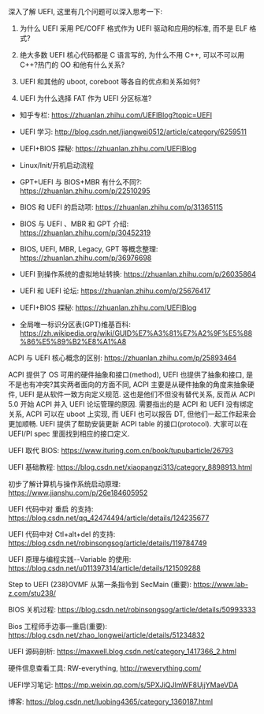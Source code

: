深入了解 UEFI, 这里有几个问题可以深入思考一下:

1. 为什么 UEFI 采用 PE/COFF 格式作为 UEFI 驱动和应用的标准, 而不是 ELF 格式?

2. 绝大多数 UEFI 核心代码都是 C 语言写的, 为什么不用 C++, 可以不可以用 C++?热门的 OO 和他有什么关系?

3. UEFI 和其他的 uboot, coreboot 等各自的优点和关系如何?

4. UEFI 为什么选择 FAT 作为 UEFI 分区标准?

- 知乎专栏: https://zhuanlan.zhihu.com/UEFIBlog?topic=UEFI
- UEFI 学习: http://blog.csdn.net/jiangwei0512/article/category/6259511
- UEFI+BIOS 探秘: https://zhuanlan.zhihu.com/UEFIBlog

- Linux/Init/开机启动流程
- GPT+UEFI 与 BIOS+MBR 有什么不同?: https://zhuanlan.zhihu.com/p/22510295
- BIOS 和 UEFI 的启动项: https://zhuanlan.zhihu.com/p/31365115
- BIOS 与 UEFI 、MBR 和 GPT 介绍: https://zhuanlan.zhihu.com/p/30452319
- BIOS, UEFI, MBR, Legacy, GPT 等概念整理: https://zhuanlan.zhihu.com/p/36976698
- UEFI 到操作系统的虚拟地址转换: https://zhuanlan.zhihu.com/p/26035864
- UEFI 和 UEFI 论坛: https://zhuanlan.zhihu.com/p/25676417
- UEFI+BIOS 探秘: https://zhuanlan.zhihu.com/UEFIBlog
- 全局唯一标识分区表(GPT)维基百科: https://zh.wikipedia.org/wiki/GUID%E7%A3%81%E7%A2%9F%E5%88%86%E5%89%B2%E8%A1%A8


ACPI 与 UEFI 核心概念的区别: https://zhuanlan.zhihu.com/p/25893464

ACPI 提供了 OS 可用的硬件抽象和接口(method), UEFI 也提供了抽象和接口, 是不是也有冲突?其实两者面向的方面不同, ACPI 主要是从硬件抽象的角度来抽象硬件, UEFI 是从软件一致方向定义规范. 这也是他们不但没有替代关系, 反而从 ACPI 5.0 开始 ACPI 并入 UEFI 论坛管理的原因. 需要指出的是 ACPI 和 UEFI 没有绑定关系, ACPI 可以在 uboot 上实现, 而 UEFI 也可以报告 DT, 但他们一起工作起来会更加顺畅. UEFI 提供了帮助安装更新 ACPI table 的接口(protocol). 大家可以在 UEFI/PI spec 里面找到相应的接口定义.






UEFI 取代 BIOS: https://www.ituring.com.cn/book/tupubarticle/26793

UEFI 基础教程: https://blog.csdn.net/xiaopangzi313/category_8898913.html


初步了解计算机与操作系统启动原理: https://www.jianshu.com/p/26e184605952


UEFI 代码中对 重启 的支持: https://blog.csdn.net/qq_42474494/article/details/124235677

UEFI 代码中对 Ctl+alt+del 的支持: https://blog.csdn.net/robinsongsog/article/details/119784749

UEFI 原理与编程实践--Variable 的使用: https://blog.csdn.net/u011397314/article/details/121509288

Step to UEFI (238)OVMF 从第一条指令到 SecMain (重要): https://www.lab-z.com/stu238/

BIOS 关机过程: https://blog.csdn.net/robinsongsog/article/details/50993333

Bios 工程师手边事—重启(重要): https://blog.csdn.net/zhao_longwei/article/details/51234832

UEFI 源码剖析: https://maxwell.blog.csdn.net/category_1417366_2.html

硬件信息查看工具: RW-everything, http://rweverything.com/

UEFI学习笔记: https://mp.weixin.qq.com/s/5PXJiQJlmWF8UjjYMaeVDA

博客: https://blog.csdn.net/luobing4365/category_1360187.html